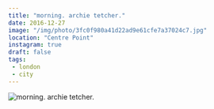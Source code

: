 ```yaml
---
title: "morning. archie tetcher."
date: 2016-12-27
image: "/img/photo/3fc0f980a41d22ad9e61cfe7a37024c7.jpg"
location: "Centre Point"
instagram: true
draft: false
tags:
 - london
 - city
---
```


![morning. archie tetcher.](/img/photo/3fc0f980a41d22ad9e61cfe7a37024c7.jpg)
